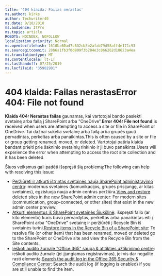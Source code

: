 ```yaml
---
title: '404 klaida: Failas nerastas'
ms.author: kirks
author: Techwriter40
ms.date: 9/18/2018
ms.audience: ITPro
ms.topic: article
ROBOTS: NOINDEX, NOFOLLOW
localization_priority: Normal
ms.openlocfilehash: 1610ba60ad7c632cb3b2afab79d58aff4e171c93
ms.sourcegitcommit: 20b6a1fb3f0d899f3b204e3c066262d10623a4ea
ms.translationtype: MT
ms.contentlocale: lt-LT
ms.lasthandoff: 07/25/2019
ms.locfileid: "35902901"
---
```

# <a name="error-404-file-not-found"></a><span data-ttu-id="7af53-102">404 klaida: Failas nerastas</span><span class="sxs-lookup"><span data-stu-id="7af53-102">Error 404: File not found</span></span>

<span data-ttu-id="7af53-103">**Klaida 404: Nerastas failas** gaunamas, kai vartotojai bando pasiekti svetainę arba failą į SharePoint arba "OneDrive".</span><span class="sxs-lookup"><span data-stu-id="7af53-103">**Error 404: File not found** is received when users are attempting to access a site or file in SharePoint or OneDrive.</span></span> <span data-ttu-id="7af53-104">Tai dažnai sukelia svetainę arba failą arba grupės gauti pervadintas, perkeltas arba panaikintas.</span><span class="sxs-lookup"><span data-stu-id="7af53-104">This is often caused by a site or file or group getting renamed, moved, or deleted.</span></span>
<span data-ttu-id="7af53-105">Vartotojai patiria klaida bandant prieiti prie šakninio svetainių rinkinio ir ji buvo panaikinta.</span><span class="sxs-lookup"><span data-stu-id="7af53-105">Users will experience the error when attempting to access the root site collection and it has been deleted.</span></span>

<span data-ttu-id="7af53-106">Šiuos veiksmus gali padėti išspręsti šią problemą:</span><span class="sxs-lookup"><span data-stu-id="7af53-106">The following can help with resolving this issue:</span></span>
- <span data-ttu-id="7af53-107">[Peržiūrėti ir atkurti ištrintas svetainės naują SharePoint administravimo centro](https://docs.microsoft.com/sharepoint/view-and-restore-deleted-sites-in-new-admin-center): modernus svetaines (komunikacijos, grupės prisijungę, ar kitas svetaines), egzistuoja nauja admin centras peržiūra.</span><span class="sxs-lookup"><span data-stu-id="7af53-107">[View and restore deleted sites in the new SharePoint admin center](https://docs.microsoft.com/sharepoint/view-and-restore-deleted-sites-in-new-admin-center):  For modern sites (communication, group-connected, or other sites) that exist in the new admin center preview.</span></span>
- <span data-ttu-id="7af53-108">[Atkurti elementus iš SharePoint svetainės Šiukšlinė](https://support.office.com/article/Restore-items-in-the-Recycle-Bin-of-a-SharePoint-site-6df466b6-55f2-4898-8d6e-c0dff851a0be): išspręsti failo (ar kito elemento) kuris buvo pervardytas, perkeltas arba panaikintas eiti į SharePoint arba "OneDrive" svetainę ir peržiūrėti į Recycle Bin iš svetainės turinį.</span><span class="sxs-lookup"><span data-stu-id="7af53-108">[Restore items in the Recycle Bin of a SharePoint site](https://support.office.com/article/Restore-items-in-the-Recycle-Bin-of-a-SharePoint-site-6df466b6-55f2-4898-8d6e-c0dff851a0be):  To resolve file (or other item) that has been renamed, moved or deleted go to the SharePoint or OneDrive site and view the Recycle Bin from the Site contents.</span></span>
- <span data-ttu-id="7af53-109">[Ieškoti audito žurnale "Office 365" sauga &amp; atitikties užtikrinimo centre](https://support.office.com/client/search-the-audit-log-in-the-office-365-security-compliance-center-0d4d0f35-390b-4518-800e-0c7ec95e946c): ieškoti audito žurnale (jei įjungiamas registravimas), jei vis dar negalite rasti elementą.</span><span class="sxs-lookup"><span data-stu-id="7af53-109">[Search the audit log in the Office 365 Security &amp; Compliance Center](https://support.office.com/client/search-the-audit-log-in-the-office-365-security-compliance-center-0d4d0f35-390b-4518-800e-0c7ec95e946c):  Search the audit log (if logging is enabled) if you are still unable to find the item.</span></span>